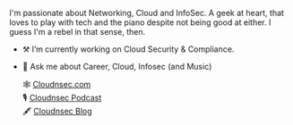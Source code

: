 I'm passionate about Networking, Cloud and InfoSec. A geek at heart, that loves to play with tech and the piano despite not being good at either. I guess I'm a rebel in that sense, then.

- ⚒️ I’m currently working on Cloud Security & Compliance.
- 💬 Ask me about Career, Cloud, Infosec (and Music)

     🕸️ [Cloudnsec.com](https://cloudnsec.com)<br/>
     🎙️ [Cloudnsec Podcast](https://bit.ly/cloudnsecspotify)<br/>
     🖋️ [Cloudnsec Blog](https://andrecamillo.medium.com)<br/>

<!---
CloudnSec/CloudnSec is a ✨ special ✨ repository because its `README.md` (this file) appears on your GitHub profile.
You can click the Preview link to take a look at your changes.
--->
